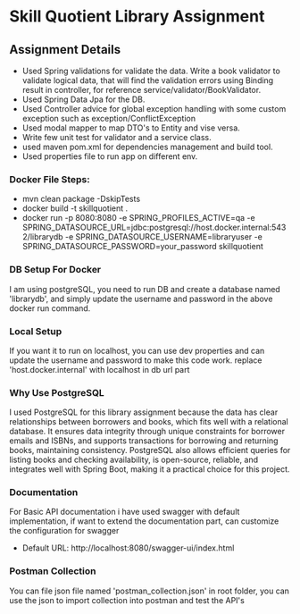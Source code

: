 # Skill Quotient Library Assignment

## Assignment Details
- Used Spring validations for validate the data. Write a book validator to validate logical data, that will find the validation errors using Binding result in controller, for reference service/validator/BookValidator.
- Used Spring Data Jpa for the DB.
- Used Controller advice for global exception handling with some custom exception such as exception/ConflictException
- Used modal mapper to map DTO's to Entity and vise versa.
- Write few unit test for validator and a service class.
- used maven pom.xml for dependencies management and build tool.
- Used properties file to run app on different env.

### Docker File Steps:
- mvn clean package -DskipTests
- docker build -t skillquotient .
- docker run -p 8080:8080 -e SPRING_PROFILES_ACTIVE=qa -e SPRING_DATASOURCE_URL=jdbc:postgresql://host.docker.internal:5432/librarydb -e SPRING_DATASOURCE_USERNAME=libraryuser -e SPRING_DATASOURCE_PASSWORD=your_password skillquotient

### DB Setup For Docker
I am using postgreSQL, you need to run DB and create a database named 'librarydb', and simply update the username and password in the above docker run command.


### Local Setup
If you want it to run on localhost, you can use dev properties and can update the username and password to make this code work. replace 'host.docker.internal' with localhost in db url part


### Why Use PostgreSQL
I used PostgreSQL for this library assignment because the data has clear relationships between borrowers and books, which fits well with a relational database.
It ensures data integrity through unique constraints for borrower emails and ISBNs, and supports transactions for borrowing and returning books, maintaining consistency.
PostgreSQL also allows efficient queries for listing books and checking availability, is open-source, reliable, and integrates well with Spring Boot, making it a practical choice for this project.

### Documentation
For Basic API documentation i have used swagger with default implementation, if want to extend the documentation part, can customize the configuration for swagger
- Default URL: http://localhost:8080/swagger-ui/index.html

### Postman Collection
You can file json file named 'postman_collection.json' in root folder, you can use the json to import collection into postman and test the API's
